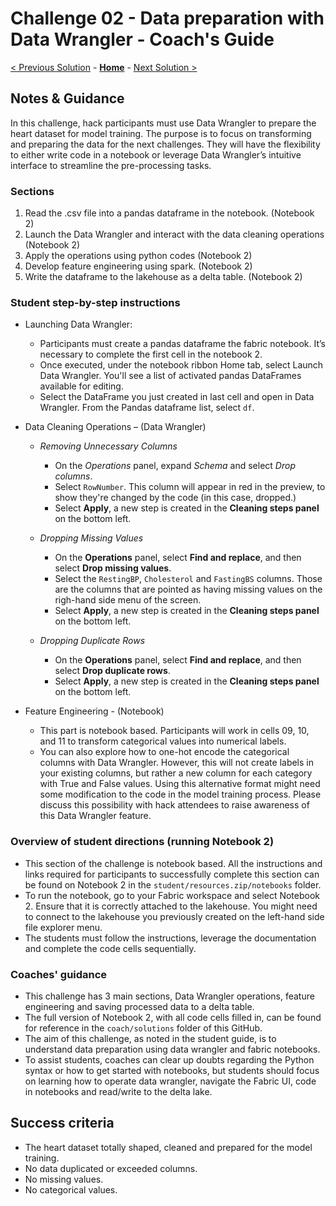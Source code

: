 # Challenge 02 - Data preparation with Data Wrangler - Coach's Guide

[< Previous Solution](./Solution-01.md) - **[Home](./README.md)** - [Next Solution >](./Solution-03.md)

## Notes & Guidance

In this challenge, hack participants must use Data Wrangler to prepare the heart dataset for model training. The purpose is to focus on transforming and preparing the data for the next challenges. They will have the flexibility to either write code in a notebook or leverage Data Wrangler’s intuitive interface to streamline the pre-processing tasks.

### Sections

1.	Read the .csv file into a pandas dataframe in the notebook. (Notebook 2)
2.	Launch the Data Wrangler and interact with the data cleaning operations (Notebook 2)
3.	Apply the operations using python codes (Notebook 2)
4.	Develop feature engineering using spark. (Notebook 2)
5.	Write the dataframe to the lakehouse as a delta table. (Notebook 2)

### Student step-by-step instructions
- Launching Data Wrangler:
  -  Participants must create a pandas dataframe the fabric notebook. It’s necessary to complete the first cell in the notebook 2.
  -  Once executed, under the notebook ribbon Home tab, select Launch Data Wrangler. You'll see a list of activated pandas DataFrames available for editing.
  -  Select the DataFrame you just created in last cell and open in Data Wrangler. From the Pandas dataframe list, select `df`.

    
- Data Cleaning Operations – (Data Wrangler)
  - *Removing Unnecessary Columns*
     - On the *Operations* panel, expand *Schema* and select *Drop columns*.
     - Select `RowNumber`. This column will appear in red in the preview, to show they're changed by the code (in this case, dropped.)
     - Select **Apply**, a new step is created in the **Cleaning steps panel** on the bottom left.
      
  - *Dropping Missing Values*
    - On the **Operations** panel, select **Find and replace**, and then select **Drop missing values**.
    - Select the `RestingBP`, `Cholesterol` and `FastingBS` columns. Those are the columns that are pointed as having missing values on the righ-hand side menu of the screen.
    - Select **Apply**, a new step is created in the **Cleaning steps panel** on the bottom left.
   
  - *Dropping Duplicate Rows*
    - On the **Operations** panel, select **Find and replace**, and then select **Drop duplicate rows**.
    - Select **Apply**, a new step is created in the **Cleaning steps panel** on the bottom left.
   
- Feature Engineering - (Notebook)
  - This part is notebook based. Participants will work in cells 09, 10, and 11 to transform categorical values into numerical labels.
  - You can also explore how to one-hot encode the categorical columns with Data Wrangler. However, this will not create labels in your existing columns, but rather a new column for each category with True and False values. Using this alternative format might need some modification to the code in the model training process. Please discuss this possibility with hack attendees to raise awareness of this Data Wrangler feature.

### Overview of student directions (running Notebook 2)
- This section of the challenge is notebook based. All the instructions and links required for participants to successfully complete this section can be found on Notebook 2 in the `student/resources.zip/notebooks` folder.
- To run the notebook, go to your Fabric workspace and select Notebook 2. Ensure that it is correctly attached to the lakehouse. You might need to connect to the lakehouse you previously created on the left-hand side file explorer menu.
- The students must follow the instructions, leverage the documentation and complete the code cells sequentially.

### Coaches' guidance

-	This challenge has 3 main sections, Data Wrangler operations, feature engineering and saving processed data to a delta table. 
-	The full version of Notebook 2, with all code cells filled in, can be found for reference in the `coach/solutions` folder of this GitHub.
-	The aim of this challenge, as noted in the student guide, is to understand data preparation using data wrangler and fabric notebooks.
-	To assist students, coaches can clear up doubts regarding the Python syntax or how to get started with notebooks, but students should focus on learning how to operate data wrangler, navigate the Fabric UI, code in notebooks and read/write to the delta lake.

  
## Success criteria
-	The heart dataset totally shaped, cleaned and prepared for the model training.
-	No data duplicated or exceeded columns.
-	No missing values.
-	No categorical values.


